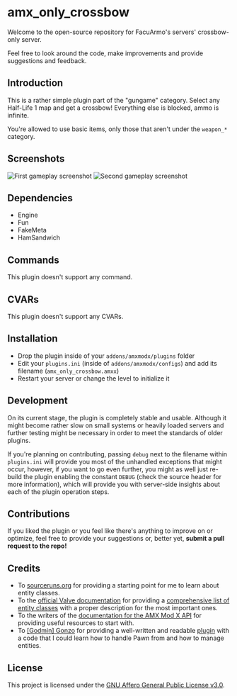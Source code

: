 amx_only_crossbow
=================

Welcome to the open-source repository for FacuArmo's servers' crossbow-only server.

Feel free to look around the code, make improvements and provide suggestions and feedback.

## Introduction

This is a rather simple plugin part of the "gungame" category. Select any Half-Life 1 map and get a crossbow! Everything else is blocked, ammo is infinite.

You're allowed to use basic items, only those that aren't under the `weapon_*` category.

## Screenshots
![First gameplay screenshot](https://i.ibb.co/KDtq8JK/example0.png)
![Second gameplay screenshot](https://i.ibb.co/dJKdSVJ/example1.png)

## Dependencies

- Engine
- Fun
- FakeMeta
- HamSandwich

## Commands

This plugin doesn't support any command.

## CVARs

This plugin doesn't support any CVARs.

## Installation

- Drop the plugin inside of your `addons/amxmodx/plugins` folder
- Edit your `plugins.ini` (inside of `addons/amxmodx/configs`) and add its filename (`amx_only_crossbow.amxx`)
- Restart your server or change the level to initialize it

## Development

On its current stage, the plugin is completely stable and usable. Although it might become rather slow on small systems or heavily loaded servers and further testing might be necessary in order to meet the standards of older plugins.

If you're planning on contributing, passing `debug` next to the filename within `plugins.ini` will provide you most of the unhandled exceptions that might occur, however, if you want to go even further, you might as well just re-build the plugin enabling the constant `DEBUG` (check the source header for more information), which will provide you with server-side insights about each of the plugin operation steps.

## Contributions

If you liked the plugin or you feel like there's anything to improve on or optimize, feel free to provide your suggestions or, better yet, **submit a pull request to the repo!**

## Credits

- To [sourceruns.org](https://sourceruns.org) for providing a starting point for me to learn about entity classes.
- To the [official Valve documentation](https://developer.valvesoftware.com/wiki/) for providing a [comprehensive list of entity classes](https://developer.valvesoftware.com/wiki/List_of_Half-Life_entities) with a proper description for the most important ones.
- To the writers of the [documentation for the AMX Mod X API](https://www.amxmodx.org/api/amxmodx/) for providing useful resources to start with.
- To [[Godmin] Gonzo](https://forums.alliedmods.net/member.php?u=1603) for providing a well-written and readable [plugin](https://forums.alliedmods.net/showthread.php?p=189356) with a code that I could learn how to handle Pawn from and how to manage entities.

## License

This project is licensed under the [GNU Affero General Public License v3.0](LICENSE).
